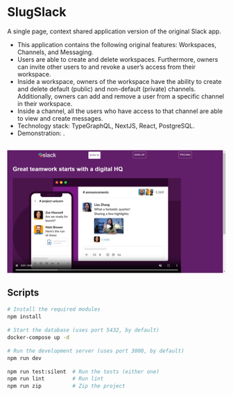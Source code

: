 # SlugSlack
A single page, context shared application version of the original Slack app.  
* This application contains the following original features: Workspaces, Channels, and Messaging.
* Users are able to create and delete workspaces. Furthermore, owners can invite other users to and revoke a user’s access from their workspace.  
* Inside a workspace, owners of the workspace have the ability to create and delete default (public) and non-default (private) channels. Additionally, owners can add and remove a user from a specific channel in their workspace.  
* Inside a channel, all the users who have access to that channel are able to view and create messages.  
* Technology stack: TypeGraphQL, NextJS, React, PostgreSQL.  
* Demonstration: .
  
<p align='center'>
      <br><img alt='SlugSlack' src='https://github.com/local-advocate/SlugSlack/blob/main/SlugSlack.PNG' /><br>
</p>

## Scripts
```bash
# Install the required modules
npm install
```
```bash
# Start the database (uses port 5432, by default)
docker-compose up -d
```
```bash
# Run the development server (uses port 3000, by default)
npm run dev
```
```bash
npm run test:silent  # Run the tests (either one)
npm run lint         # Run lint
npm run zip          # Zip the project
```
